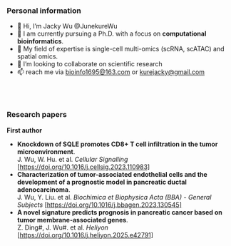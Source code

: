 ### Personal information
- 👋 Hi, I’m Jacky Wu @JunekureWu
- 👀 I am currently pursuing a Ph.D. with a focus on **computational bioinformatics**.
- 🌱 My field of expertise is single-cell multi-omics (scRNA, scATAC) and spatial omics.
- 💞️ I’m looking to collaborate on scientific research
- 📫 reach me via bioinfo1695@163.com or kurejacky@gmail.com
<br>
<br>

### Research papers<br>
**First author**
- **Knockdown of SQLE promotes CD8+ T cell infiltration in the tumor microenvironment**.<br> J. Wu, W. Hu. et al. *Cellular Signalling* [https://doi.org/10.1016/j.cellsig.2023.110983] <br>
- **Characterization of tumor-associated endothelial cells and the development of a prognostic model in pancreatic ductal adenocarcinoma**.<br> J. Wu, Y. Liu. et al. *Biochimica et Biophysica Acta (BBA) - General Subjects* [https://doi.org/10.1016/j.bbagen.2023.130545] <br>
- **A novel signature predicts prognosis in pancreatic cancer based on tumor membrane-associated genes**.<br> Z. Ding#, J. Wu#. et al. *Heliyon* [https://doi.org/10.1016/j.heliyon.2025.e42791] <br>
<br>
<!---
JunekureWu/JunekureWu is a ✨ special ✨ repository because its `README.md` (this file) appears on your GitHub profile.
You can click the Preview link to take a look at your changes.
--->
